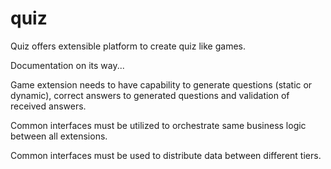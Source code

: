 # quiz
Quiz offers extensible platform to create quiz like games.

Documentation on its way...

Game extension needs to have capability to generate questions (static or dynamic), correct answers to generated questions and validation of received answers.

Common interfaces must be utilized to orchestrate same business logic between all extensions.

Common interfaces must be used to distribute data between different tiers.
